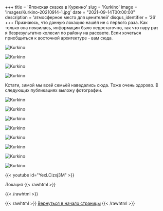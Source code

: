 +++
title = 'Японская сказка в Куркино'
slug = 'Kurkino'
image = 'images/Kurkino-20210914-1.jpg'
date = "2021-09-14T00:00:00"
description = 'атмосферное место для ценителей'
disqus_identifier = '26'
+++
Признаюсь, что данную локацию нашёл не с первого раза. Как только она появилась, информации было недостаточно, так что пару раз я безрезультатно колесил по району на рассвете.
Если хочеться приобщиться к восточной архитектуре - вам сюда.

![Kurkino](/images/Kurkino-20210914-2.jpg)

![Kurkino](/images/Kurkino-20210914-3.jpg)

![Kurkino](/images/Kurkino-20210914-4.jpg)

![Kurkino](/images/Kurkino-20210914-5.jpg)

Кстати, зимой мы всей семьёй наведались сюда. Тоже очень здорово. В следующих публикациях выложу фотографии.

![Kurkino](/images/Kurkino-20210914-6.jpg)

![Kurkino](/images/Kurkino-20210914-7.jpg)

![Kurkino](/images/Kurkino-20210914-8.jpg)

![Kurkino](/images/Kurkino-20210914-9.jpg)

![Kurkino](/images/Kurkino-20210914-10.jpg)

![Kurkino](/images/Kurkino-20210914-11.jpg)

![Kurkino](/images/Kurkino-20210914-12.jpg)

![Kurkino](/images/Kurkino-20210914-13.jpg)


{{< youtube id="YexLCizxj3M" >}}

Локация
{{< rawhtml >}}
<script type="text/javascript" charset="utf-8" async src="https://api-maps.yandex.ru/services/constructor/1.0/js/?um=constructor%3Ab29dcb530f04fe8201356974bcd691b7a94075e8b1afca0db8d6a947257abb80&amp;width=500&amp;height=400&amp;lang=ru_RU&amp;scroll=true"></script>
{{< /rawhtml >}}

{{< rawhtml >}}
<a href="#">Вернуться в начало страницы</a>
{{< /rawhtml >}}
